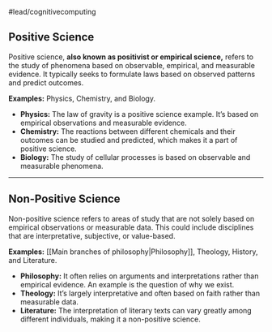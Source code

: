 #lead/cognitivecomputing

## Positive Science

Positive science, **also known as positivist or empirical science,** refers to the study of phenomena based on observable, empirical, and measurable evidence. It typically seeks to formulate laws based on observed patterns and predict outcomes.

**Examples:** Physics, Chemistry, and Biology.

- **Physics:** The law of gravity is a positive science example. It’s based on empirical observations and measurable evidence.
- **Chemistry:** The reactions between different chemicals and their outcomes can be studied and predicted, which makes it a part of positive science.
- **Biology:** The study of cellular processes is based on observable and measurable phenomena.

---

## Non-Positive Science

Non-positive science refers to areas of study that are not solely based on empirical observations or measurable data. This could include disciplines that are interpretative, subjective, or value-based.

**Examples:** [[Main branches of philosophy|Philosophy]], Theology, History, and Literature.

- **Philosophy:** It often relies on arguments and interpretations rather than empirical evidence. An example is the question of why we exist.
- **Theology:** It’s largely interpretative and often based on faith rather than measurable data.
- **Literature:** The interpretation of literary texts can vary greatly among different individuals, making it a non-positive science.
